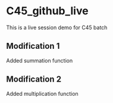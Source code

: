 # C45_github_live
This is a live session demo for C45 batch

## Modification 1
Added summation function

## Modification 2
Added multiplication function

